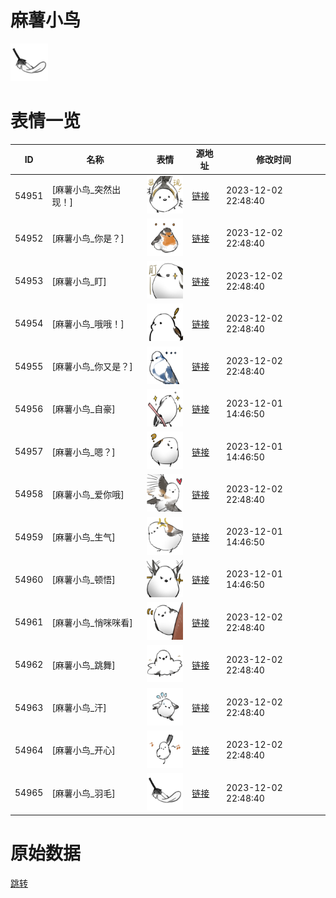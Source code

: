 # 麻薯小鸟

<img src="./cover.png" height="60" alt="cover" />

# 表情一览

|ID|名称|表情|源地址|修改时间|
|----|----|----|----|----|
|54951|[麻薯小鸟_突然出现！]|<img src="./pic/054951_%5B麻薯小鸟_突然出现！%5D.png" height="60" alt="突然出现！"/>|[链接](https://i0.hdslb.com/bfs/garb/fd5749b30ac3fd9cbed05f2565a719720b436aeb.png)|2023-12-02 22:48:40|
|54952|[麻薯小鸟_你是？]|<img src="./pic/054952_%5B麻薯小鸟_你是？%5D.png" height="60" alt="你是？"/>|[链接](https://i0.hdslb.com/bfs/garb/e3089ab774dfa9b1b611dda1eea323b107ace50a.png)|2023-12-02 22:48:40|
|54953|[麻薯小鸟_盯]|<img src="./pic/054953_%5B麻薯小鸟_盯%5D.png" height="60" alt="盯"/>|[链接](https://i0.hdslb.com/bfs/garb/9b2247ecba5e76b7a5a5d459744ba74392887279.png)|2023-12-02 22:48:40|
|54954|[麻薯小鸟_哦哦！]|<img src="./pic/054954_%5B麻薯小鸟_哦哦！%5D.png" height="60" alt="哦哦！"/>|[链接](https://i0.hdslb.com/bfs/garb/d326b61e96fe8d2164e46644f43420ec0a2b977e.png)|2023-12-02 22:48:40|
|54955|[麻薯小鸟_你又是？]|<img src="./pic/054955_%5B麻薯小鸟_你又是？%5D.png" height="60" alt="你又是？"/>|[链接](https://i0.hdslb.com/bfs/garb/0bb4ca4503c4f358c755772c361af32c76987247.png)|2023-12-02 22:48:40|
|54956|[麻薯小鸟_自豪]|<img src="./pic/054956_%5B麻薯小鸟_自豪%5D.png" height="60" alt="自豪"/>|[链接](https://i0.hdslb.com/bfs/garb/97a5bcfac3117ff0fc6f35e0e8dac0d00c7455d6.png)|2023-12-01 14:46:50|
|54957|[麻薯小鸟_嗯？]|<img src="./pic/054957_%5B麻薯小鸟_嗯？%5D.png" height="60" alt="嗯？"/>|[链接](https://i0.hdslb.com/bfs/garb/79add78d87012cb3a21fa5525242de09b7064f40.png)|2023-12-01 14:46:50|
|54958|[麻薯小鸟_爱你哦]|<img src="./pic/054958_%5B麻薯小鸟_爱你哦%5D.png" height="60" alt="爱你哦"/>|[链接](https://i0.hdslb.com/bfs/garb/600c375c68be3b3f9cdc84a2854013bccb07673d.png)|2023-12-02 22:48:40|
|54959|[麻薯小鸟_生气]|<img src="./pic/054959_%5B麻薯小鸟_生气%5D.png" height="60" alt="生气"/>|[链接](https://i0.hdslb.com/bfs/garb/e4a37d5554ebb7fdb882a7fcc4a59fa4181c210c.png)|2023-12-01 14:46:50|
|54960|[麻薯小鸟_顿悟]|<img src="./pic/054960_%5B麻薯小鸟_顿悟%5D.png" height="60" alt="顿悟"/>|[链接](https://i0.hdslb.com/bfs/garb/fc63e55b5a3bd51fd98a50f7b2549ba94be8f346.png)|2023-12-01 14:46:50|
|54961|[麻薯小鸟_悄咪咪看]|<img src="./pic/054961_%5B麻薯小鸟_悄咪咪看%5D.png" height="60" alt="悄咪咪看"/>|[链接](https://i0.hdslb.com/bfs/garb/fb6a5ecb0d076d643f2d594d7c605c739a4c7ad3.png)|2023-12-02 22:48:40|
|54962|[麻薯小鸟_跳舞]|<img src="./pic/054962_%5B麻薯小鸟_跳舞%5D.png" height="60" alt="跳舞"/>|[链接](https://i0.hdslb.com/bfs/garb/e71ea3012bce521557517b1babf77db4e3e8f1e4.png)|2023-12-02 22:48:40|
|54963|[麻薯小鸟_汗]|<img src="./pic/054963_%5B麻薯小鸟_汗%5D.png" height="60" alt="汗"/>|[链接](https://i0.hdslb.com/bfs/garb/3386b66a3d329e00379ca87550034f3d699c1bcb.png)|2023-12-02 22:48:40|
|54964|[麻薯小鸟_开心]|<img src="./pic/054964_%5B麻薯小鸟_开心%5D.png" height="60" alt="开心"/>|[链接](https://i0.hdslb.com/bfs/garb/6aaefe67626f7a75591823588c6f104066e96c79.png)|2023-12-02 22:48:40|
|54965|[麻薯小鸟_羽毛]|<img src="./pic/054965_%5B麻薯小鸟_羽毛%5D.png" height="60" alt="羽毛"/>|[链接](https://i0.hdslb.com/bfs/garb/406e61401a4e964138a8d2751b58294cd963af0c.png)|2023-12-02 22:48:40|

# 原始数据

[跳转](./raw.json)

